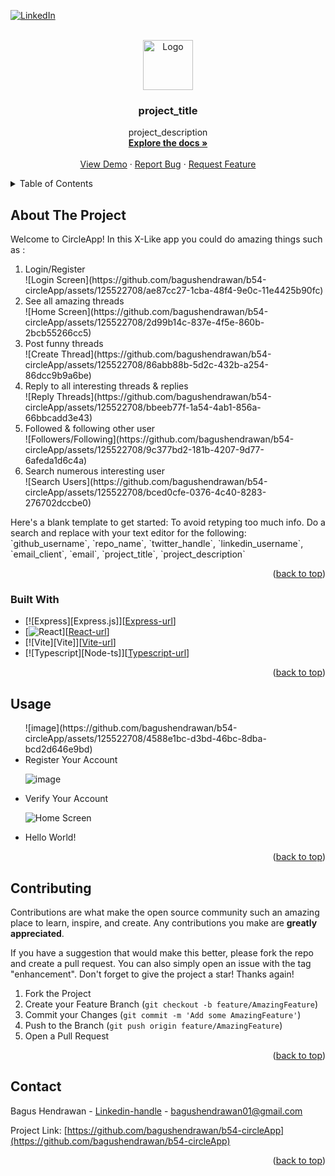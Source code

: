 <!-- Improved compatibility of back to top link: See: https://github.com/othneildrew/Best-README-Template/pull/73 -->
<a id="readme-top"></a>
<!--
*** Thanks for checking out the Best-README-Template. If you have a suggestion
*** that would make this better, please fork the repo and create a pull request
*** or simply open an issue with the tag "enhancement".
*** Don't forget to give the project a star!
*** Thanks again! Now go create something AMAZING! :D
-->



<!-- PROJECT SHIELDS -->
<!--
*** I'm using markdown "reference style" links for readability.
*** Reference links are enclosed in brackets [ ] instead of parentheses ( ).
*** See the bottom of this document for the declaration of the reference variables
*** for contributors-url, forks-url, etc. This is an optional, concise syntax you may use.
*** https://www.markdownguide.org/basic-syntax/#reference-style-links
-->
[![LinkedIn][linkedin-shield]][linkedin-url]



<!-- PROJECT LOGO -->
<br />
<div align="center">
  <a href="https://github.com/bagushendrawan/b54-circleApp">
    <img src="https://github.com/bagushendrawan/b54-circleApp/blob/main/Frontend/public/vite.svg" alt="Logo" width="80" height="80">
  </a>

<h3 align="center">project_title</h3>

  <p align="center">
    project_description
    <br />
    <a href="https://github.com/bagushendrawan/b54-circleApp"><strong>Explore the docs »</strong></a>
    <br />
    <br />
    <a href="https://github.com/bagushendrawan/b54-circleApp">View Demo</a>
    ·
    <a href="https://github.com/bagushendrawan/b54-circleApp/issues/new?labels=bug&template=bug-report---.md">Report Bug</a>
    ·
    <a href="https://github.com/bagushendrawan/b54-circleApp/issues/new?labels=enhancement&template=feature-request---.md">Request Feature</a>
  </p>
</div>



<!-- TABLE OF CONTENTS -->
<details>
  <summary>Table of Contents</summary>
  <ol>
    <li>
      <a href="#about-the-project">About The Project</a>
      <ul>
        <li><a href="#built-with">Built With</a></li>
      </ul>
    </li>
    <li>
      <a href="#getting-started">Getting Started</a>
      <ul>
        <li><a href="#prerequisites">Prerequisites</a></li>
        <li><a href="#installation">Installation</a></li>
      </ul>
    </li>
    <li><a href="#usage">Usage</a></li>
    <li><a href="#roadmap">Roadmap</a></li>
    <li><a href="#contributing">Contributing</a></li>
    <li><a href="#license">License</a></li>
    <li><a href="#contact">Contact</a></li>
    <li><a href="#acknowledgments">Acknowledgments</a></li>
  </ol>
</details>



<!-- ABOUT THE PROJECT -->
## About The Project
Welcome to CircleApp!
In this X-Like app you could do amazing things such as :
<ol>
  <li>Login/Register</li>
  ![Login Screen](https://github.com/bagushendrawan/b54-circleApp/assets/125522708/ae87cc27-1cba-48f4-9e0c-11e4425b90fc)
  
  <li>See all amazing threads</li>
  ![Home Screen](https://github.com/bagushendrawan/b54-circleApp/assets/125522708/2d99b14c-837e-4f5e-860b-2bcb55266cc5)
  
  <li>Post funny threads</li>
  ![Create Thread](https://github.com/bagushendrawan/b54-circleApp/assets/125522708/86abb88b-5d2c-432b-a254-86dcc9b9a6be)
  
  <li>Reply to all interesting threads & replies</li>
  ![Reply Threads](https://github.com/bagushendrawan/b54-circleApp/assets/125522708/bbeeb77f-1a54-4ab1-856a-66bbcadd3e43)
  
  <li>Followed & following other user</li>
  ![Followers/Following](https://github.com/bagushendrawan/b54-circleApp/assets/125522708/9c377bd2-181b-4207-9d77-6afeda1d6c4a)
  
  <li>Search numerous interesting user</li>
  ![Search Users](https://github.com/bagushendrawan/b54-circleApp/assets/125522708/bced0cfe-0376-4c40-8283-276702dccbe0)
</ol>
Here's a blank template to get started: To avoid retyping too much info. Do a search and replace with your text editor for the following: `github_username`, `repo_name`, `twitter_handle`, `linkedin_username`, `email_client`, `email`, `project_title`, `project_description`

<p align="right">(<a href="#readme-top">back to top</a>)</p>



### Built With

* [![Express][Express.js]][[Express-url]]
* [![React][React.js]][[React-url]]
* [![Vite][Vite]][[Vite-url]]
* [![Typescript][Node-ts]][[Typescript-url]]

<p align="right">(<a href="#readme-top">back to top</a>)</p>

<!-- USAGE EXAMPLES -->
## Usage
<ul>
![image](https://github.com/bagushendrawan/b54-circleApp/assets/125522708/4588e1bc-d3bd-46bc-8dba-bcd2d646e9bd)
  <li>Register Your Account</li>

![image](https://github.com/bagushendrawan/b54-circleApp/assets/125522708/62fdf462-a607-4878-a5b4-7de35cf23d5c)
<li>Verify Your Account</li>

![Home Screen](https://github.com/bagushendrawan/b54-circleApp/assets/125522708/2d99b14c-837e-4f5e-860b-2bcb55266cc5)
<li>Hello World!</li>

</ul>

<p align="right">(<a href="#readme-top">back to top</a>)</p>

<!-- CONTRIBUTING -->
## Contributing

Contributions are what make the open source community such an amazing place to learn, inspire, and create. Any contributions you make are **greatly appreciated**.

If you have a suggestion that would make this better, please fork the repo and create a pull request. You can also simply open an issue with the tag "enhancement".
Don't forget to give the project a star! Thanks again!

1. Fork the Project
2. Create your Feature Branch (`git checkout -b feature/AmazingFeature`)
3. Commit your Changes (`git commit -m 'Add some AmazingFeature'`)
4. Push to the Branch (`git push origin feature/AmazingFeature`)
5. Open a Pull Request

<p align="right">(<a href="#readme-top">back to top</a>)</p>


<!-- CONTACT -->
## Contact

Bagus Hendrawan - [Linkedin-handle](www.linkedin.com/in/bagus-hendrawan) - bagushendrawan01@gmail.com

Project Link: [https://github.com/bagushendrawan/b54-circleApp](https://github.com/bagushendrawan/b54-circleApp)

<p align="right">(<a href="#readme-top">back to top</a>)</p>


<!-- MARKDOWN LINKS & IMAGES -->
<!-- https://www.markdownguide.org/basic-syntax/#reference-style-links -->
[contributors-shield]: https://img.shields.io/github/contributors/github_username/repo_name.svg?style=for-the-badge
[contributors-url]: https://github.com/github_username/repo_name/graphs/contributors
[forks-shield]: https://img.shields.io/github/forks/github_username/repo_name.svg?style=for-the-badge
[forks-url]: https://github.com/github_username/repo_name/network/members
[stars-shield]: https://img.shields.io/github/stars/github_username/repo_name.svg?style=for-the-badge
[stars-url]: https://github.com/github_username/repo_name/stargazers
[issues-shield]: https://img.shields.io/github/issues/github_username/repo_name.svg?style=for-the-badge
[issues-url]: https://github.com/github_username/repo_name/issues
[license-shield]: https://img.shields.io/github/license/github_username/repo_name.svg?style=for-the-badge
[license-url]: https://github.com/github_username/repo_name/blob/master/LICENSE.txt
[linkedin-shield]: https://img.shields.io/badge/-LinkedIn-black.svg?style=for-the-badge&logo=linkedin&colorB=555
[linkedin-url]: https://linkedin.com/in/linkedin_username
[product-screenshot]: images/screenshot.png
[Next.js]: https://img.shields.io/badge/next.js-000000?style=for-the-badge&logo=nextdotjs&logoColor=white
[Next-url]: https://nextjs.org/
[React.js]: https://img.shields.io/badge/React-20232A?style=for-the-badge&logo=react&logoColor=61DAFB
[React-url]: https://reactjs.org/
[Vue.js]: https://img.shields.io/badge/Vue.js-35495E?style=for-the-badge&logo=vuedotjs&logoColor=4FC08D
[Vue-url]: https://vuejs.org/
[Angular.io]: https://img.shields.io/badge/Angular-DD0031?style=for-the-badge&logo=angular&logoColor=white
[Angular-url]: https://angular.io/
[Svelte.dev]: https://img.shields.io/badge/Svelte-4A4A55?style=for-the-badge&logo=svelte&logoColor=FF3E00
[Svelte-url]: https://svelte.dev/
[Laravel.com]: https://img.shields.io/badge/Laravel-FF2D20?style=for-the-badge&logo=laravel&logoColor=white
[Laravel-url]: https://laravel.com
[linkedin-url]: www.linkedin.com/in/bagus-hendrawan
[Bootstrap.com]: https://img.shields.io/badge/Bootstrap-563D7C?style=for-the-badge&logo=bootstrap&logoColor=white
[Bootstrap-url]: https://getbootstrap.com
[JQuery.com]: https://img.shields.io/badge/jQuery-0769AD?style=for-the-badge&logo=jquery&logoColor=white
[JQuery-url]: https://jquery.com 
[Express-url]: https://expressjs.com/
[Vite-url]: https://vitejs.dev/
[Typescript-url]: https://www.typescriptlang.org/
